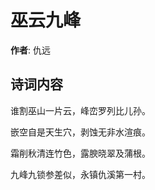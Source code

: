 # 巫云九峰

**作者**: 仇远

## 诗词内容

谁割巫山一片云，峰峦罗列比儿孙。

嵌空自是天生穴，剥蚀无非水渲痕。

霜削秋清连竹色，露腴晓翠及蒲根。

九峰九锁参差似，永镇仇溪第一村。

